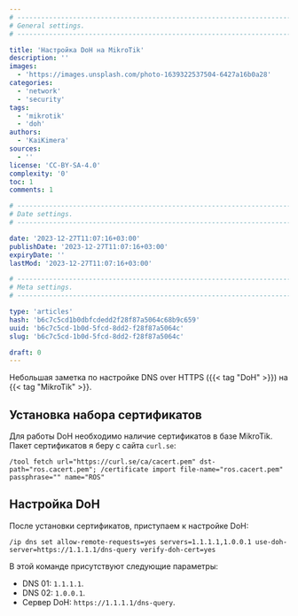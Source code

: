 ```yaml
---
# -------------------------------------------------------------------------------------------------------------------- #
# General settings.
# -------------------------------------------------------------------------------------------------------------------- #

title: 'Настройка DoH на MikroTik'
description: ''
images:
  - 'https://images.unsplash.com/photo-1639322537504-6427a16b0a28'
categories:
  - 'network'
  - 'security'
tags:
  - 'mikrotik'
  - 'doh'
authors:
  - 'KaiKimera'
sources:
  - ''
license: 'CC-BY-SA-4.0'
complexity: '0'
toc: 1
comments: 1

# -------------------------------------------------------------------------------------------------------------------- #
# Date settings.
# -------------------------------------------------------------------------------------------------------------------- #

date: '2023-12-27T11:07:16+03:00'
publishDate: '2023-12-27T11:07:16+03:00'
expiryDate: ''
lastMod: '2023-12-27T11:07:16+03:00'

# -------------------------------------------------------------------------------------------------------------------- #
# Meta settings.
# -------------------------------------------------------------------------------------------------------------------- #

type: 'articles'
hash: 'b6c7c5cd1b0dbfcdedd2f28f87a5064c68b9c659'
uuid: 'b6c7c5cd-1b0d-5fcd-8dd2-f28f87a5064c'
slug: 'b6c7c5cd-1b0d-5fcd-8dd2-f28f87a5064c'

draft: 0
---
```


Небольшая заметка по настройке DNS over HTTPS ({{< tag "DoH" >}}) на {{< tag "MikroTik" >}}.

<!--more-->

## Установка набора сертификатов

Для работы DoH необходимо наличие сертификатов в базе MikroTik. Пакет сертификатов я беру с сайта `curl.se`:

```
/tool fetch url="https://curl.se/ca/cacert.pem" dst-path="ros.cacert.pem"; /certificate import file-name="ros.cacert.pem" passphrase="" name="ROS"
```

## Настройка DoH

После установки сертификатов, приступаем к настройке DoH:

```
/ip dns set allow-remote-requests=yes servers=1.1.1.1,1.0.0.1 use-doh-server=https://1.1.1.1/dns-query verify-doh-cert=yes
```

В этой команде присутствуют следующие параметры:

- DNS 01: `1.1.1.1`.
- DNS 02: `1.0.0.1`.
- Сервер DoH: `https://1.1.1.1/dns-query`.
